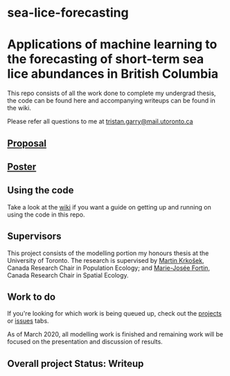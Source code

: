 # sea-lice-forecasting

# Applications of machine learning to the forecasting of short-term sea lice abundances in British Columbia

This repo consists of all the work done to complete my undergrad thesis, the code can be found here and accompanying writeups can be found in the wiki. 

Please refer all questions to me at tristan.garry@mail.utoronto.ca

## [Proposal](https://github.com/TristanGarry/sea-lice-forecasting/blob/master/supporting/TG_Proposal.pdf)

## [Poster](https://github.com/TristanGarry/sea-lice-forecasting/blob/master/supporting/Tristan_Garry_Poster_EEB498.pdf)

## Using the code

Take a look at the [wiki](https://github.com/TristanGarry/sea-lice-forecasting/wiki) if you want a guide on getting up and running on using the code in this repo. 

## Supervisors

This project consists of the modelling portion my honours thesis at the University of Toronto. The research is supervised by [Martin Krkošek](https://krkosek.eeb.utoronto.ca/), Canada Research Chair in Population Ecology; and [Marie-Josée Fortin](https://fortin.eeb.utoronto.ca/), Canada Research Chair in Spatial Ecology. 

## Work to do

If you're looking for which work is being queued up, check out the [projects](https://github.com/TristanGarry/sea-lice-forecasting/projects/1) or [issues](https://github.com/TristanGarry/sea-lice-forecasting/issues) tabs.

As of March 2020, all modelling work is finished and remaining work will be focused on the presentation and discussion of results. 

## Overall project Status: Writeup

